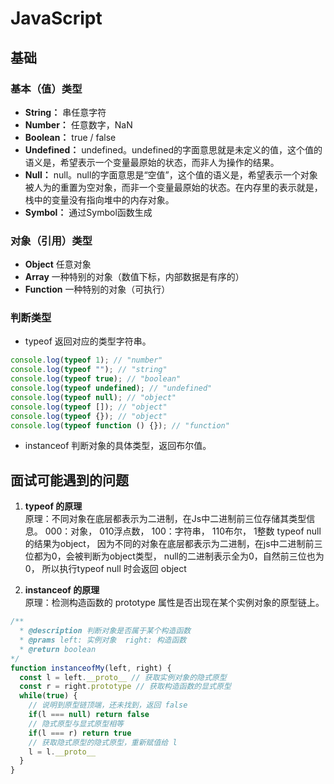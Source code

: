 # JavaScript

## 基础

### 基本（值）类型

- **String：** 串任意字符
- **Number：** 任意数字，NaN
- **Boolean：** true / false
- **Undefined：** undefined。undefined的字面意思就是未定义的值，这个值的语义是，希望表示一个变量最原始的状态，而非人为操作的结果。
- **Null：** null。null的字面意思是“空值”，这个值的语义是，希望表示一个对象被人为的重置为空对象，而非一个变量最原始的状态。在内存里的表示就是，栈中的变量没有指向堆中的内存对象。
- **Symbol：** 通过Symbol函数生成

### 对象（引用）类型

- **Object** 任意对象
- **Array** 一种特别的对象（数值下标，内部数据是有序的）
- **Function** 一种特别的对象（可执行）

### 判断类型

- typeof 返回对应的类型字符串。

```javascript
console.log(typeof 1); // "number"
console.log(typeof ""); // "string"
console.log(typeof true); // "boolean"
console.log(typeof undefined); // "undefined"
console.log(typeof null); // "object"
console.log(typeof []); // "object"
console.log(typeof {}); // "object"
console.log(typeof function () {}); // "function"
```

- instanceof 判断对象的具体类型，返回布尔值。

## 面试可能遇到的问题

1. **typeof 的原理**  
原理：不同对象在底层都表示为二进制，在Js中二进制前三位存储其类型信息。
000：对象，  010浮点数，  100：字符串，  110布尔， 1整数
typeof null 的结果为object，
因为不同的对象在底层都表示为二进制，在js中二进制前三位都为0，会被判断为object类型，
null的二进制表示全为0，自然前三位也为0，
所以执行typeof null 时会返回 object

2. **instanceof 的原理**  
原理：检测构造函数的 prototype 属性是否出现在某个实例对象的原型链上。

```javascript
/**
  * @description 判断对象是否属于某个构造函数
  * @prams left: 实例对象  right: 构造函数
  * @return boolean
*/
function instanceofMy(left, right) {
  const l = left.__proto__ // 获取实例对象的隐式原型
  const r = right.prototype // 获取构造函数的显式原型
  while(true) {
    // 说明到原型链顶端，还未找到，返回 false
    if(l === null) return false
    // 隐式原型与显式原型相等
    if(l === r) return true
    // 获取隐式原型的隐式原型，重新赋值给 l
    l = l.__proto__
  }
}
```

